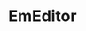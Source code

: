 ---
blog: https://emeditor.com/blog
codehost: https://github.com/Emurasoft
facebook: https://facebook.com/emeditor
logohandle: emeditor
sort: emeditor
title: EmEditor
twitter: https://x.com/Emurasoft
website: https://www.emeditor.com/
youtube: https://youtube.com/c/emeditor-en
---